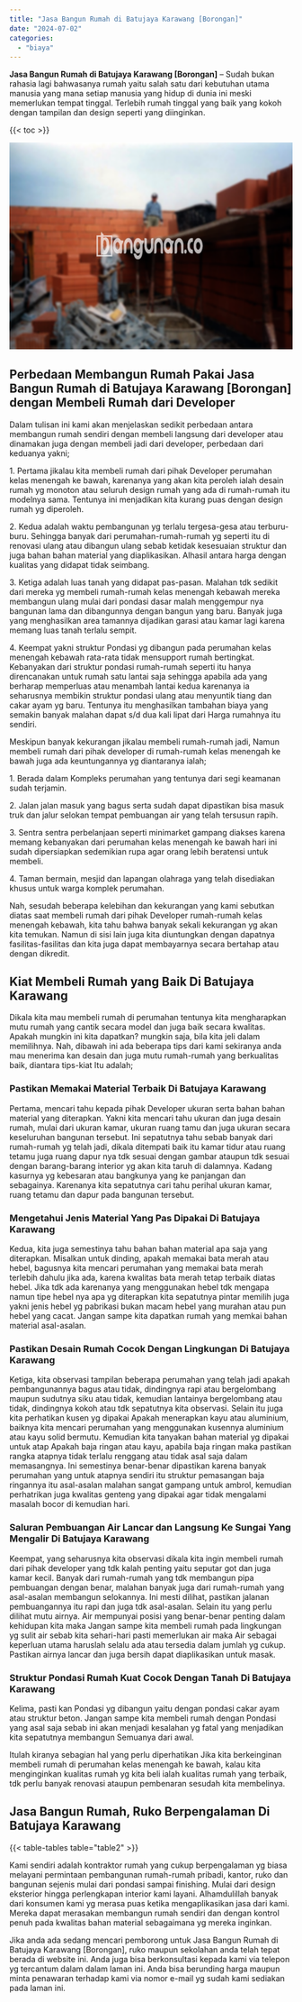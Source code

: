 ```yaml
---
title: "Jasa Bangun Rumah di Batujaya Karawang [Borongan]"
date: "2024-07-02"
categories: 
  - "biaya"
---
```


**Jasa Bangun Rumah di Batujaya Karawang \[Borongan\]** – Sudah bukan rahasia lagi bahwasanya rumah yaitu salah satu dari kebutuhan utama manusia yang mana setiap manusia yang hidup di dunia ini meski memerlukan tempat tinggal. Terlebih rumah tinggal yang baik yang kokoh dengan tampilan dan design seperti yang diinginkan.

{{< toc >}}

![Jasa Bangun Rumah di Batujaya Karawang [Borongan]](/images/borong-bangunan-02.png)

## Perbedaan Membangun Rumah Pakai Jasa Bangun Rumah di Batujaya Karawang \[Borongan\] dengan Membeli Rumah dari Developer

Dalam tulisan ini kami akan menjelaskan sedikit perbedaan antara membangun rumah sendiri dengan membeli langsung dari developer atau dinamakan juga dengan membeli jadi dari developer, perbedaan dari keduanya yakni;

1\. Pertama jikalau kita membeli rumah dari pihak Developer perumahan kelas menengah ke bawah, karenanya yang akan kita peroleh ialah desain rumah yg monoton atau seluruh design rumah yang ada di rumah-rumah itu modelnya sama. Tentunya ini menjadikan kita kurang puas dengan design rumah yg diperoleh.

2\. Kedua adalah waktu pembangunan yg terlalu tergesa-gesa atau terburu-buru. Sehingga banyak dari perumahan-rumah-rumah yg seperti itu di renovasi ulang atau dibangun ulang sebab ketidak kesesuaian struktur dan juga bahan bahan material yang diaplikasikan. Alhasil antara harga dengan kualitas yang didapat tidak seimbang.

3\. Ketiga adalah luas tanah yang didapat pas-pasan. Malahan tdk sedikit dari mereka yg membeli rumah-rumah kelas menengah kebawah mereka membangun ulang mulai dari pondasi dasar malah menggempur nya bangunan lama dan dibangunnya dengan bangun yang baru. Banyak juga yang menghasilkan area tamannya dijadikan garasi atau kamar lagi karena memang luas tanah terlalu sempit.

4\. Keempat yakni struktur Pondasi yg dibangun pada perumahan kelas menengah kebawah rata-rata tidak mensupport rumah bertingkat. Kebanyakan dari struktur pondasi rumah-rumah seperti itu hanya direncanakan untuk rumah satu lantai saja sehingga apabila ada yang berharap memperluas atau menambah lantai kedua karenanya ia seharusnya membikin struktur pondasi ulang atau menyuntik tiang dan cakar ayam yg baru. Tentunya itu menghasilkan tambahan biaya yang semakin banyak malahan dapat s/d dua kali lipat dari Harga rumahnya itu sendiri.

Meskipun banyak kekurangan jikalau membeli rumah-rumah jadi, Namun membeli rumah dari pihak developer di rumah-rumah kelas menengah ke bawah juga ada keuntungannya yg diantaranya ialah;

1\. Berada dalam Kompleks perumahan yang tentunya dari segi keamanan sudah terjamin.

2\. Jalan jalan masuk yang bagus serta sudah dapat dipastikan bisa masuk truk dan jalur selokan tempat pembuangan air yang telah tersusun rapih.

3\. Sentra sentra perbelanjaan seperti minimarket gampang diakses karena memang kebanyakan dari perumahan kelas menengah ke bawah hari ini sudah dipersiapkan sedemikian rupa agar orang lebih beratensi untuk membeli.

4\. Taman bermain, mesjid dan lapangan olahraga yang telah disediakan khusus untuk warga komplek perumahan.

Nah, sesudah beberapa kelebihan dan kekurangan yang kami sebutkan diatas saat membeli rumah dari pihak Developer rumah-rumah kelas menengah kebawah, kita tahu bahwa banyak sekali kekurangan yg akan kita temukan. Namun di sisi lain juga kita diuntungkan dengan dapatnya fasilitas-fasilitas dan kita juga dapat membayarnya secara bertahap atau dengan dikredit.

## Kiat Membeli Rumah yang Baik Di Batujaya Karawang

Dikala kita mau membeli rumah di perumahan tentunya kita mengharapkan mutu rumah yang cantik secara model dan juga baik secara kwalitas. Apakah mungkin ini kita dapatkan? mungkin saja, bila kita jeli dalam memilihnya. Nah, dibawah ini ada beberapa tips dari kami sekiranya anda mau menerima kan desain dan juga mutu rumah-rumah yang berkualitas baik, diantara tips-kiat Itu adalah;

### Pastikan Memakai Material Terbaik Di Batujaya Karawang

Pertama, mencari tahu kepada pihak Developer ukuran serta bahan bahan material yang diterapkan. Yakni kita mencari tahu ukuran dan juga desain rumah, mulai dari ukuran kamar, ukuran ruang tamu dan juga ukuran secara keseluruhan bangunan tersebut. Ini sepatutnya tahu sebab banyak dari rumah-rumah yg telah jadi, dikala ditempati baik itu kamar tidur atau ruang tetamu juga ruang dapur nya tdk sesuai dengan gambar ataupun tdk sesuai dengan barang-barang interior yg akan kita taruh di dalamnya. Kadang kasurnya yg kebesaran atau bangkunya yang ke panjangan dan sebagainya. Karenanya kita sepatutnya cari tahu perihal ukuran kamar, ruang tetamu dan dapur pada bangunan tersebut.

### Mengetahui Jenis Material Yang Pas Dipakai Di Batujaya Karawang

Kedua, kita juga semestinya tahu bahan bahan material apa saja yang diterapkan. Misalkan untuk dinding, apakah memakai bata merah atau hebel, bagusnya kita mencari perumahan yang memakai bata merah terlebih dahulu jika ada, karena kwalitas bata merah tetap terbaik diatas hebel. Jika tdk ada karenanya yang menggunakan hebel tdk mengapa namun tipe hebel nya apa yg diterapkan kita sepatutnya pintar memilih juga yakni jenis hebel yg pabrikasi bukan macam hebel yang murahan atau pun hebel yang cacat. Jangan sampe kita dapatkan rumah yang memkai bahan material asal-asalan.

### Pastikan Desain Rumah Cocok Dengan Lingkungan Di Batujaya Karawang

Ketiga, kita observasi tampilan beberapa perumahan yang telah jadi apakah pembangunannya bagus atau tidak, dindingnya rapi atau bergelombang maupun sudutnya siku atau tidak, kemudian lantainya bergelombang atau tidak, dindingnya kokoh atau tdk sepatutnya kita observasi. Selain itu juga kita perhatikan kusen yg dipakai Apakah menerapkan kayu atau aluminium, baiknya kita mencari perumahan yang menggunakan kusennya aluminium atau kayu solid bermutu. Kemudian kita tanyakan bahan material yg dipakai untuk atap Apakah baja ringan atau kayu, apabila baja ringan maka pastikan rangka atapnya tidak terlalu renggang atau tidak asal saja dalam memasangnya. Ini semestinya benar-benar dipastikan karena banyak perumahan yang untuk atapnya sendiri itu struktur pemasangan baja ringannya itu asal-asalan malahan sangat gampang untuk ambrol, kemudian perhatrikan juga kwalitas genteng yang dipakai agar tidak mengalami masalah bocor di kemudian hari.

### Saluran Pembuangan Air Lancar dan Langsung Ke Sungai Yang Mengalir Di Batujaya Karawang

Keempat, yang seharusnya kita observasi dikala kita ingin membeli rumah dari pihak developer yang tdk kalah penting yaitu seputar got dan juga kamar kecil. Banyak dari rumah-rumah yang tdk membangun pipa pembuangan dengan benar, malahan banyak juga dari rumah-rumah yang asal-asalan membangun selokannya. Ini mesti dilihat, pastikan jalanan pembuangannya itu rapi dan juga tdk asal-asalan. Selain itu yang perlu dilihat mutu airnya. Air mempunyai posisi yang benar-benar penting dalam kehidupan kita maka Jangan sampe kita membeli rumah pada lingkungan yg sulit air sebab kita sehari-hari pasti memerlukan air maka Air sebagai keperluan utama haruslah selalu ada atau tersedia dalam jumlah yg cukup. Pastikan airnya lancar dan juga bersih dapat diaplikasikan untuk masak.

### Struktur Pondasi Rumah Kuat Cocok Dengan Tanah Di Batujaya Karawang

Kelima, pasti kan Pondasi yg dibangun yaitu dengan pondasi cakar ayam atau struktur beton. Jangan sampe kita membeli rumah dengan Pondasi yang asal saja sebab ini akan menjadi kesalahan yg fatal yang menjadikan kita sepatutnya membangun Semuanya dari awal.

Itulah kiranya sebagian hal yang perlu diperhatikan Jika kita berkeinginan membeli rumah di perumahan kelas menengah ke bawah, kalau kita menginginkan kualitas rumah yg kita beli ialah kualitas rumah yang terbaik, tdk perlu banyak renovasi ataupun pembenaran sesudah kita membelinya.

## Jasa Bangun Rumah, Ruko Berpengalaman Di Batujaya Karawang

{{< table-tables table="table2" >}}

Kami sendiri adalah kontraktor rumah yang cukup berpengalaman yg biasa melayani permintaan pembangunan rumah-rumah pribadi, kantor, ruko dan bangunan sejenis mulai dari pondasi sampai finishing. Mulai dari design eksterior hingga perlengkapan interior kami layani. Alhamdulillah banyak dari konsumen kami yg merasa puas ketika mengaplikasikan jasa dari kami. Mereka dapat merasakan membangun rumah sendiri dan dengan kontrol penuh pada kwalitas bahan material sebagaimana yg mereka inginkan.

Jika anda ada sedang mencari pemborong untuk Jasa Bangun Rumah di Batujaya Karawang \[Borongan\], ruko maupun sekolahan anda telah tepat berada di website ini. Anda juga bisa berkonsultasi kepada kami via telepon yg tercantum dalam dalam laman ini. Anda bisa berunding harga maupun minta penawaran terhadap kami via nomor e-mail yg sudah kami sediakan pada laman ini.
